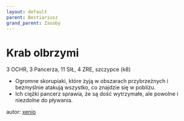 ```yaml
---
layout: default
parent: Bestiariusz
grand_parent: Zasoby
---
```


# Krab olbrzymi

3 OCHR, 3 Pancerza, 11 SIŁ, 4 ZRE, szczypce (k8)  

- Ogromne skorupiaki, które żyją w obszarach przybrzeżnych i bezmyślnie atakują wszystko, co znajdzie się w pobliżu.  
- Ich ciężki pancerz sprawia, że są dość wytrzymałe, ale powolne i niezdolne do pływania.  

autor: [xenio](https://xenioinabottle.blogspot.com)
